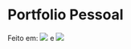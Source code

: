 # Portfolio Pessoal
Feito em: <img src="https://img.shields.io/badge/HTML5-E34F26?style=for-the-badge&logo=html5&logoColor=white"> e
  <img src="https://img.shields.io/badge/CSS3-1572B6?style=for-the-badge&logo=css3&logoColor=white">

